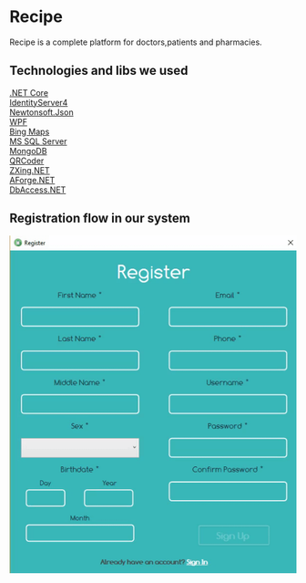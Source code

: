 # Recipe
Recipe is a complete platform for doctors,patients and pharmacies.

## Technologies and libs we used
<a href="https://github.com/dotnet/core">.NET Core</a> </br>
<a href="https://github.com/IdentityServer/IdentityServer4">IdentityServer4</a> </br>
<a href="https://github.com/JamesNK/Newtonsoft.Json">Newtonsoft.Json</a> </br> 
<a href="https://github.com/Microsoft/WPF-Samples">WPF</a> </br>
<a href="https://www.bing.com/maps">Bing Maps</a> </br>
<a href="https://www.microsoft.com/en-us/sql-server/sql-server-2017">MS SQL Server</a> </br>
<a href="https://github.com/mongodb/mongo">MongoDB</a> </br>
<a href="https://github.com/codebude/QRCoder">QRCoder</a> </br>
<a href="https://github.com/micjahn/ZXing.Net">ZXing.NET</a> </br>
<a href="https://github.com/andrewkirillov/AForge.NET">AForge.NET</a> </br>
<a href="https://github.com/amirkhaniansev/DbAccess.NET">DbAccess.NET</a> </br>

## Registration flow in our system

![Alt Text](https://github.com/DanielyanAndranik/Recipe/blob/master/docs/UI/sign-up-flow.gif)
